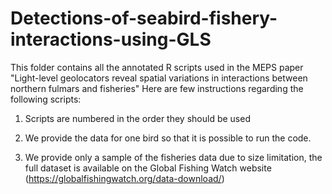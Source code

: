 # Detections-of-seabird-fishery-interactions-using-GLS
This folder contains all the annotated R scripts used in the MEPS paper
"Light-level geolocators reveal spatial variations in interactions between northern fulmars and fisheries"
Here are few instructions regarding the following scripts: 

1.	Scripts are numbered in the order they should be used

2. 	We provide the data for one bird so that it is possible to run the code. 

5. 	We provide only a sample of the fisheries data due to size limitation, the full dataset is available on the Global Fishing Watch website (https://globalfishingwatch.org/data-download/)
